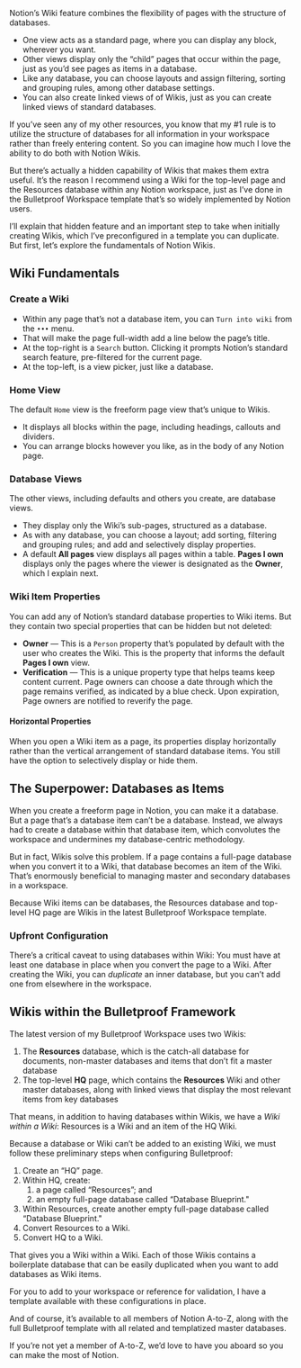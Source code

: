 
Notion’s Wiki feature combines the flexibility of pages with the structure of databases. 

- One view acts as a standard page, where you can display any block, wherever you want.
- Other views display only the “child” pages that occur within the page, just as you’d see pages as items in a database.
- Like any database, you can choose layouts and assign filtering, sorting and grouping rules, among other database settings.
- You can also create linked views of of Wikis, just as you can create linked views of standard databases.

If you’ve seen any of my other resources, you know that my #1 rule is to utilize the structure of databases for all information in your workspace rather than freely entering content. So you can imagine how much I love the ability to do both with Notion Wikis.

But there’s actually a hidden capability of Wikis that makes them extra useful. It’s the reason I recommend using a Wiki for the top-level page and the Resources database within any Notion workspace, just as I’ve done in the Bulletproof Workspace template that’s so widely implemented by Notion users. 

I’ll explain that hidden feature and an important step to take when initially creating Wikis, which I’ve preconfigured in a template you can duplicate. But first, let’s explore the fundamentals of Notion Wikis.

## Wiki Fundamentals

### Create a Wiki
- Within any page that’s not a database item, you can `Turn into wiki` from the `•••` menu.
- That will make the page full-width add a line below the page’s title. 
- At the top-right is a `Search` button. Clicking it prompts Notion’s standard search feature, pre-filtered for the current page.
- At the top-left, is a view picker, just like a database.

### Home View
The default `Home` view is the freeform page view that’s unique to Wikis. 
- It displays all blocks within the page, including headings, callouts and dividers. 
- You can arrange blocks however you like, as in the body of any Notion page.

### Database Views
The other views, including defaults and others you create, are database views.
- They display only the Wiki’s sub-pages, structured as a database.
- As with any database, you can choose a layout; add sorting, filtering and grouping rules; and add and selectively display properties.
- A default **All pages** view displays all pages within a table. **Pages I own** displays only the pages where the viewer is designated as the **Owner**, which I explain next.

### Wiki Item Properties
You can add any of Notion’s standard database properties to Wiki items. But they contain two special properties that can be hidden but not deleted:
- **Owner** — This is a `Person` property that’s populated by default with the user who creates the Wiki. This is the property that informs the default **Pages I own** view.
- **Verification** — This is a unique property type that helps teams keep content current. Page owners can choose a date through which the page remains verified, as indicated by a blue check. Upon expiration, Page owners are notified to reverify the page.

#### Horizontal Properties
When you open a Wiki item as a page, its properties display horizontally rather than the vertical arrangement of standard database items. You still have the option to selectively display or hide them.

## The Superpower: Databases as Items
When you create a freeform page in Notion, you can make it a database. But a page that’s a database item can’t be a database. Instead, we always had to create a database within that database item, which convolutes the workspace and undermines my database-centric methodology.

But in fact, Wikis solve this problem. If a page contains a full-page database when you convert it to a Wiki, that database becomes an item of the Wiki. That’s enormously beneficial to managing master and secondary databases in a workspace.

Because Wiki items can be databases, the Resources database and top-level HQ page are Wikis in the latest Bulletproof Workspace template.

### Upfront Configuration
There’s a critical caveat to using databases within Wiki: You must have at least one database in place when you convert the page to a Wiki. After creating the Wiki, you can _duplicate_ an inner database, but you can’t add one from elsewhere in the workspace.

## Wikis within the Bulletproof Framework
The latest version of my Bulletproof Workspace uses two Wikis:

1. The **Resources** database, which is the catch-all database for documents, non-master databases and items that don’t fit a master database
2. The top-level **HQ** page, which contains the **Resources** Wiki and other master databases, along with linked views that display the most relevant items from key databases

That means, in addition to having databases within Wikis, we have a _Wiki within a Wiki_: Resources is a Wiki and an item of the HQ Wiki.

Because a database or Wiki can’t be added to an existing Wiki, we must follow these preliminary steps when configuring Bulletproof:

1. Create an “HQ” page.
2. Within HQ, create:
	1. a page called “Resources”; and
	2. an empty full-page database called “Database Blueprint."
3. Within Resources, create another empty full-page database called “Database Blueprint."
4. Convert Resources to a Wiki.
5. Convert HQ to a Wiki.

That gives you a Wiki within a Wiki. Each of those Wikis contains a boilerplate database that can be easily duplicated when you want to add databases as Wiki items.

For you to add to your workspace or reference for validation, I have a template available with these configurations in place.

And of course, it’s available to all members of Notion A-to-Z, along with the full Bulletproof template with all related and templatized master databases.

If you’re not yet a member of A-to-Z, we’d love to have you aboard so you can make the most of Notion.